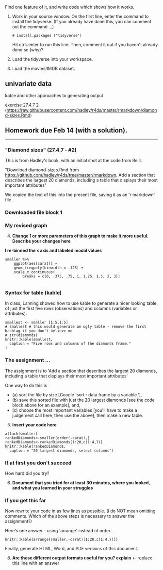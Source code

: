 

Find one feature of it, and write code which shows how it works.

1. Work in your source window. On the first line, enter the command to install the tidyverse. (If you already have done this, you can comment out the command ...)

   ```
   # install.packages ("tidyverse")
   ```

   Hit ctrl+enter to run this line. Then, comment it out if you haven't already done so (why)?

2. Load the tidyverse into your workspace. 

3. Load the movies/IMDB dataset.

## univariate data

kable and other approaches to generating output

exercise 27.4.7 2 (https://raw.githubusercontent.com/hadley/r4ds/master/rmarkdown/diamond-sizes.Rmd)

## Homework due Feb 14 (with a solution).

------

### "Diamond sizes" (27.4.7 - #2)

This is from Hadley's book, with an initial shot at the code from Reill.

"Download diamond-sizes.Rmd from https://github.com/hadley/r4ds/tree/master/rmarkdown. Add a section that describes the largest 20 diamonds, including a table that displays their most important attributes"

We copied the text of this into the present file, saving it as an 'r markdown' file.

### Downloaded file block 1

### My revised graph

4) **Change 1 or more parameters of this graph to make it more useful.  Describe your changes here**

**I re-binned the x axis and labeled modal values** 

```{r, echo = TRUE}
smaller %>% 
    ggplot(aes(carat)) + 
    geom_freqpoly(binwidth = .125) +
    scale_x_continuous(
        breaks = c(0, .375, .75, 1, 1.25, 1.5, 2, 3))
    
```

### Syntax for table (kable)

In class, Lanning showed how to use kable to generate a nicer looking table, of just the first five rows (observations) and columns (variables or attributes).

```{r, echo = TRUE}
smallest <- smaller [1:5,1:5]
# smallest # this would generate an ugly table - remove the first hashtag if you don't believe me
# str(diamonds)
knitr::kable(smallest, 
  caption = "Five rows and columns of the diamonds frame."
)
```

### The assignment ... 

The assignment is to 'Add a section that describes the largest 20 diamonds, including a table that displays their most important attributes'

One way to do this is 

- (a) sort the file by size [Google 'sort r data frame by a variable.'], 
- (b) save this sorted file with just the 20 largest diamonds [see the code block above for an example], and,
- (c) choose the most important variables [you'll have to make a judgement call here, then use the above]; then make a new table. 

5) **Insert your code here**

```{r, echo = TRUE}
attach(smaller)
rankedDiamonds<-smaller[order(-carat),]
rankedDiamonds<-rankedDiamonds[1:20,c(1:4,7)]
knitr::kable(rankedDiamonds, 
  caption = "20 largest diamonds, select columns")
```

### If at first you don't succeed

How hard did you try? 

6) **Document that you tried for at least 30 minutes, where you looked, and what you learned in your struggles**

### If you get this far

Now rewrite your code in as few lines as possible. (I do NOT mean omitting comments.  Which of the above steps is necessary to answer the assignment?) 

Here's one answer - using 'arrange' instead of order...

```{r, echo = TRUE}
knitr::kable(arrange(smaller,-carat)[1:20,c(1:4,7)])
```

Finally, generate HTML, Word, and PDF versions of this document. 

8) **Are these different output formats useful for you? explain**  <- replace this line with an answer

## 
